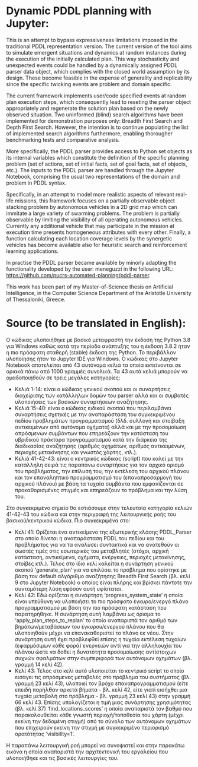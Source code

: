 # Dynamic PDDL planning with Jupyter:

This is an attempt to bypass expressiveness limitations imposed in the traditional PDDL representation version. The current version of the tool aims to simulate emergent situations and dynamics at random instances during the execution of the initially calculated plan. This way stochasticity and unexpected events could be handled by a dynamically assigned PDDL parser data object, which complies with the closed world assumption by its design. These become feasible in the expense of generality and replicability since the specific twicking events are problem and domain specific.

The current framework implements user/code specified events at random plan execution steps, which consequently lead to reseting the parser object appropriately and regenerate the solution plan based on the newly observed situation. Two uninformed (blind) search algorithms have been implemented for demonstration purposes only: Breadth First Search and Depth First Search. However, the intention is to continue populating the list of implemented search algorithms furthermore, enabling thorougher benchmarking tests and comparative analysis.

More specifically, the PDDL parser provides access to Python set objects as its internal variables which constitute the definition of the specific planning problem (set of actions, set of initial facts, set of goal facts, set of objects, etc.). The inputs to the PDDL parser are handled through the Jupyter Notebook, comprising the usual two representations of the domain and problem in PDDL syntax.

Specifically, in an attempt to model more realistic aspects of relevant real-life missions, this framework focuses on a partially observable object stacking problem by autonomous vehicles in a 2D grid map which can immitate a large variety of swarming problems. The problem is partially observable by limiting the visibility of all operating autonomous vehicles. Currently any additional vehicle that may participate in the mission at execution time presents homogeneous attributes with every other. Finally, a function calculating each location coverage levels by the synergetic vehicles has become available also for heuristic search and reinforcement learning applications. 

In practise the PDDL parser became available by minorly adapting the functionality developed by the user: meneguzzi in the following URL: https://github.com/pucrs-automated-planning/pddl-parser.

This work has been part of my Master-of-Science thesis on Artificial Intelligence, in the Computer Science Department of the Aristotle University of Thessaloniki, Greece.

# Source (to be translated in English):
Ο κώδικας υλοποιήθηκε με βασικό μεταφραστή την έκδοση της Python 3.8 για Windows καθώς κατά την περίοδο ανάπτυξής του η έκδοση 3.8.2 ήταν η πιο πρόσφατη σταθερή (stable) έκδοση της Python. Το περιβάλλον υλοποίησης ήταν το Jupyter IDE για Windows. Ο κώδικας στο Jupyter Notebook αποτελείται από 43 αυτόνομα κελιά τα οποία εκτείνονται σε οριακά πάνω από 1000 γραμμές συνολικά. Τα 43 αυτά κελιά μπορούν να ομαδοποιηθούν σε τρεις μεγάλες κατηγορίες:
+ Κελιά 1-14: είναι ο κώδικας γενικού σκοπού και οι συναρτήσεις διαχείρισης των κατάλληλων δομών του parser αλλά και οι συμβατές υλοποιήσεις των βασικών συναρτήσεων αναζήτησης.
+ Κελιά 15-40: είναι ο κώδικας ειδικού σκοπού που περιλαμβάνει συναρτήσεις σχετικές με την αναπαράσταση του συγκεκριμένου πεδίου προβλημάτων προγραμματισμού (δλδ. συλλογή και στοίβαξη αντικειμένων από αυτόνομα οχήματα) αλλά και με την προσομοίωση απρόσμενων συμβάντων που επηρεάζουν την κατάσταση του υβριδικού πράκτορα προγραμματισμού κατά την διάρκεια της διαδικασίας αναζήτησης (αριθμός οχημάτων, αριθμός αντικειμένων, περιοχές μετακίνησης και γνωστός χάρτης, κτλ.).
+ Κελιά 41-42-43: είναι ο κεντρικός κώδικας (script) που καλεί με την κατάλληλη σειρά τις παραπάνω συναρτήσεις για τον αρχικό ορισμό του προβλήματος, την επίλυσή του, την εκτέλεση του αρχικού πλάνου και τον επαναληπτικό προγραμματισμό του (επαναπροσαρμογή του αρχικού πλάνου) με βάση τα τυχαία συμβάντα που εμφανίζονται σε προκαθορισμένες στιγμές και επηρεάζουν το πρόβλημα και την λύση του.

Στο συγκεκριμένο σημείο θα εστιάσουμε στην τελευταία κατηγορία κελιών 41-42-43 του κώδικα και στην περιγραφή της λειτουργικής ροής του βασικού/κεντρικού κώδικα. Πιο συγκεκριμένα στο:
+ Κελί 41: Ορίζεται ένα αντικείμενο της εξωτερικής κλάσης PDDL_Parser στο οποίο δίνεται η αναπαράσταση PDDL του πεδίου και του προβλήματος για να τα αναλύσει συντακτικά και να ανατεθούν οι σωστές τιμές στις εσωτερικές του μεταβλητές (στόχοι, αρχική κατάσταση, αντικείμενα, οχήματα, ενέργειες, περιοχές μετακίνησης, στοίβες κτλ.). Τέλος στο ίδιο κελί καλείται η συνάρτηση γενικού σκοπού ‘generate_plan’ για να επιλύσει το πρόβλημα που ορίστηκε με βάση τον default αλγόριθμο αναζήτησης Breadth First Search (βλ. κελί 9 στο Jupyter Notebook) ο οποίος είναι πλήρης και βρίσκει πάντοτε την συντομότερη λύση εφόσον αυτή υφίσταται.
+ Κελί 42: Εδώ ορίζεται η συνάρτηση ‘progress_system_state’ η οποία είναι υπεύθυνη να υλοποιήσει το πιο πρόσφατο έγκυρο/ενεργό πλάνο προγραμματισμού με βάση την πιο πρόσφατη κατάσταση που παρατηρήθηκε. Η συνάρτηση αυτή λαμβάνει ως όρισμα το ‘apply_plan_steps_to_replan’ το οποίο αναπαριστά τον αριθμό των βημάτων/μεταβάσεων του έγκυρου/ενεργού πλάνου που θα υλοποιηθούν μέχρι να επανακαθοριστεί το πλάνο εκ νέου. Στην συνάρτηση αυτή έχει προβλεφθεί επίσης η τυχαία εκτέλεση τυχαίων (εφαρμόσιμων κάθε φορά) ενεργειών αντί για την αλληλουχία του πλάνου ώστε να δοθεί η δυνατότητα προσομοίωσης αντίστοιχων συχνών σφαλμάτων στην συμπεριφορά των αυτόνομων οχημάτων (βλ. γραμμή 14 κελί 42).
+ Κελί 43: Τέλος στο κελί αυτό υλοποιείται το κεντρικό script το οποίο εισάγει τις απρόσμενες μεταβολές στο πρόβλημα του συστήματος (βλ. γραμμή 23 κελί 43), υλοποιεί τον βρόχο επαναπρογραμματισμού (είτε επειδή παρήλθαν αρκετά βήματα - βλ. κελί 42, είτε γιατί εισήχθει μια τυχαία μεταβολή στο πρόβλημα - βλ. γραμμή 23 κελί 43) στην γραμμή 66 κελί 43. Επίσης υπολογίζεται η τιμή μιας συνάρτησης χρησιμότητας (βλ. κελί 37) ‘find_locations_scores’ η οποία αναπαριστά τον βαθμό που παρακολουθείται κάθε γνωστή περιοχή/τοποθεσία του χάρτη (μέχρι εκείνη την δεδομένη στιγμή) από το σύνολο των αυτόνομων οχημάτων που επιχειρούν εκείνη την στιγμή με συγκεκριμένο περιορισμό ορατότητας ‘visibility=1’.

Η παραπάνω λειτουργική ροή μπορεί να συνοψιστεί και στην παρακάτω εικόνα η οποία αναπαριστά την αρχιτεκτονική του εργαλείου που υλοποιήθηκε και τις βασικές λειτουργίες του.

